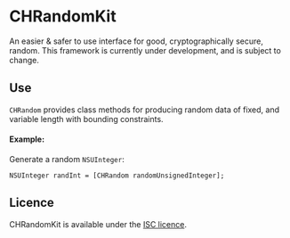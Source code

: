 # CHRandomKit

An easier & safer to use interface for good, cryptographically secure, random.
This framework is currently under development, and is subject to change.

## Use

`CHRandom` provides class methods for producing random data of fixed, and variable length with bounding constraints.

#### Example:

Generate a random `NSUInteger`:

    NSUInteger randInt = [CHRandom randomUnsignedInteger];

## Licence
CHRandomKit is available under the [ISC licence](https://github.com/chris-huxtable/CHRandomKit/blob/master/LICENCE).
